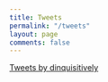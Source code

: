 ```yaml
---
title: Tweets
permalink: "/tweets"
layout: page
comments: false
---
```


<a class="twitter-timeline" data-width="600" href="https://twitter.com/dinquisitively?ref_src=twsrc%5Etfw">Tweets by dinquisitively</a> <script async src="https://platform.twitter.com/widgets.js" charset="utf-8"></script>